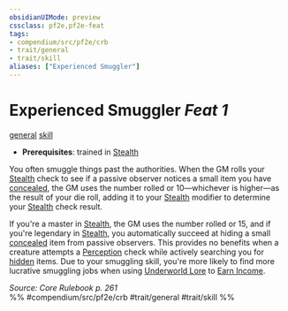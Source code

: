 ```yaml
---
obsidianUIMode: preview
cssclass: pf2e,pf2e-feat
tags:
- compendium/src/pf2e/crb
- trait/general
- trait/skill
aliases: ["Experienced Smuggler"]
---
```

# Experienced Smuggler  *Feat 1*  
[general](/rules/traits/general.md)  [skill](/rules/traits/skill.md)  

- **Prerequisites**: trained in [Stealth](/compendium/skills.md#Stealth)

You often smuggle things past the authorities. When the GM rolls your [Stealth](/compendium/skills.md#Stealth) check to see if a passive observer notices a small item you have [concealed](/rules/conditions.md#Concealed), the GM uses the number rolled or 10—whichever is higher—as the result of your die roll, adding it to your [Stealth](/compendium/skills.md#Stealth) modifier to determine your [Stealth](/compendium/skills.md#Stealth) check result.

If you're a master in [Stealth](/compendium/skills.md#Stealth), the GM uses the number rolled or 15, and if you're legendary in [Stealth](/compendium/skills.md#Stealth), you automatically succeed at hiding a small [concealed](/rules/conditions.md#Concealed) item from passive observers. This provides no benefits when a creature attempts a [Perception](/compendium/skills.md#Perception) check while actively searching you for [hidden](/rules/conditions.md#Hidden) items. Due to your smuggling skill, you're more likely to find more lucrative smuggling jobs when using [Underworld Lore](/compendium/skills.md#Lore) to [Earn Income](/rules/actions/earn-income.md).

*Source: Core Rulebook p. 261*  
%% #compendium/src/pf2e/crb #trait/general #trait/skill %%
